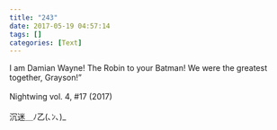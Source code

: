 ```yaml
---
title: "243"
date: 2017-05-19 04:57:14
tags: []
categories: [Text]
---
```


<p>I am Damian Wayne! The Robin to your Batman! We were the greatest together, Grayson!”<br /><br />Nightwing vol. 4, #17 (2017)<br /><br />沉迷＿ﾉ乙(､ﾝ､)_</p>